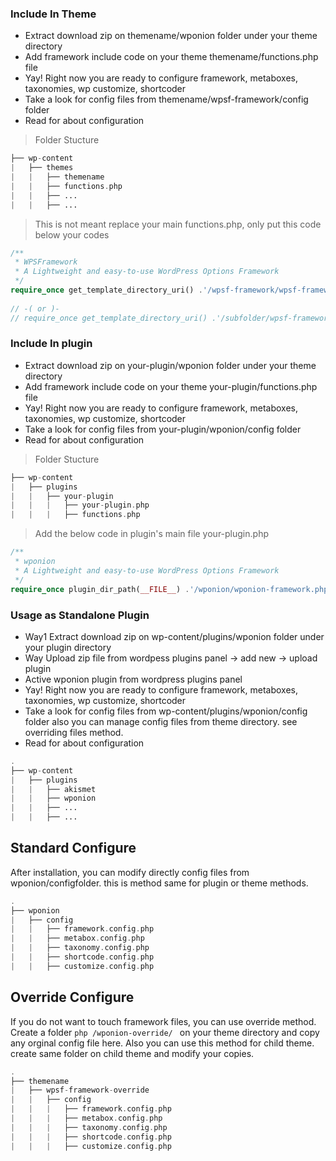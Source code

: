 ### Include In Theme


* Extract download zip on themename/wponion folder under your theme directory 
* Add framework include code on your theme themename/functions.php file
* Yay! Right now you are ready to configure framework, metaboxes, taxonomies, wp customize, shortcoder
* Take a look for config files from themename/wpsf-framework/config folder
* Read for about configuration

> Folder Stucture

```php
├── wp-content
|   ├── themes
|   |   ├── themename
|   |   ├── functions.php
|   |   ├── ...
|   |   ├── ...

```
> This is not meant replace your main functions.php, only put this code below your codes

```php
/**
 * WPSFramework
 * A Lightweight and easy-to-use WordPress Options Framework
 */
require_once get_template_directory_uri() .'/wpsf-framework/wpsf-framework.php';
​
// -( or )-
// require_once get_template_directory_uri() .'/subfolder/wpsf-framework/wpsf-framework.php';

```

### Include In plugin

* Extract download zip on your-plugin/wponion folder under your theme directory
* Add framework include code on your theme your-plugin/functions.php file
* Yay! Right now you are ready to configure framework, metaboxes, taxonomies, wp customize, shortcoder
* Take a look for config files from your-plugin/wponion/config folder
* Read for about configuration

> Folder Stucture

```php
├── wp-content
|   ├── plugins
|   |   ├── your-plugin
|   |   |   ├── your-plugin.php
|   |   |   ├── functions.php
```

> Add the below code in plugin's main file your-plugin.php

```php
/**
 * wponion
 * A Lightweight and easy-to-use WordPress Options Framework
 */
require_once plugin_dir_path(__FILE__) .'/wponion/wponion-framework.php';
```

### Usage as Standalone Plugin

* Way1 Extract download zip on wp-content/plugins/wponion folder under your plugin directory
* Way  Upload zip file from wordpess plugins panel -> add new -> upload plugin
* Active wponion plugin from wordpress plugins panel
* Yay! Right now you are ready to configure framework, metaboxes, taxonomies, wp customize, shortcoder
* Take a look for config files from wp-content/plugins/wponion/config folder also you can manage config files from theme directory. see overriding files method.
* Read for about configuration

```php
.
├── wp-content
|   ├── plugins
|   |   ├── akismet
|   |   ├── wponion
|   |   ├── ...
|   |   ├── ...
```

## Standard Configure

After installation, you can modify directly config files from wponion/configfolder. this is method same for plugin or theme methods.

```php
.
├── wponion
|   ├── config
|   |   ├── framework.config.php
|   |   ├── metabox.config.php
|   |   ├── taxonomy.config.php
|   |   ├── shortcode.config.php
|   |   ├── customize.config.php
```

## Override Configure

If you do not want to touch framework files, you can use override method. Create a folder ```php /wponion-override/ ```  on your theme directory and copy any orginal config file here. Also you can use this method for child theme. create same folder on child theme and modify your copies.

```php
.
├── themename
|   ├── wpsf-framework-override
|   |   ├── config
|   |   |   ├── framework.config.php
|   |   |   ├── metabox.config.php
|   |   |   ├── taxonomy.config.php
|   |   |   ├── shortcode.config.php
|   |   |   ├── customize.config.php
```